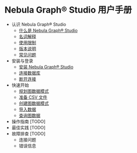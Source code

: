 # Nebula Graph&reg; Studio 用户手册

- 认识 Nebula Graph&reg; Studio
  - [什么是 Nebula Graph&reg; Studio](about-studio/st-ug-what-is-graph-studio.md)
  - [名词解释](about-studio/st-ug-terms.md)
  - [使用限制](about-studio/st-ug-limitations.md)
  - [版本说明](about-studio/st-ug-check-updates.md)
  - [常见问题](about-studio/st-ug-faq.md)
- 安装与登录
  - [安装 Nebula Graph&reg; Studio](install-configure/st-ug-install.md)
  - [连接数据库](install-configure/st-ug-connect.md)
  - [断开连接](install-configure/st-ug-reset-connection.md)
- 快速开始
  - [规划图数据模式](quick-start/st-ug-plan-schema.md)
  - [准备 CSV 文件](quick-start/st-ug-prepare-csv.md)
  - [创建图数据模式](quick-start/st-ug-create-schema.md)
  - [导入数据](quick-start/st-ug-import-data.md)
  - [查询图数据](quick-start/st-ug-explore.md)
- 操作指南 [TODO]
- 最佳实践 [TODO]
- 故障排查 [TODO]
  - 连接问题
  - 错误信息
